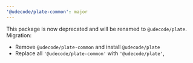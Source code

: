 ```yaml
---
'@udecode/plate-common': major
---
```


This package is now deprecated and will be renamed to `@udecode/plate`. Migration:

- Remove `@udecode/plate-common` and install `@udecode/plate`
- Replace all `'@udecode/plate-common'` with `'@udecode/plate'`,
